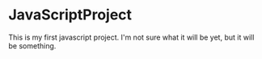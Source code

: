 # JavaScriptProject
This is my first javascript project. I'm not sure what it will be yet, but it will be something.
